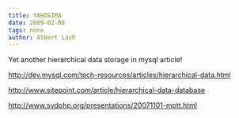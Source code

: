 ```yaml
---
title: YAHDSIMA
date: 2009-02-08
tags: none
author: Albert Lash
---
```

Yet another hierarchical data storage in mysql article!

http://dev.mysql.com/tech-resources/articles/hierarchical-data.html

http://www.sitepoint.com/article/hierarchical-data-database

http://www.sydphp.org/presentations/20071101-mptt.html

